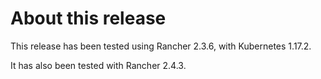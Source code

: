 # About this release

This release has been tested using Rancher 2.3.6, with Kubernetes 1.17.2.

It has also been tested with Rancher 2.4.3.
<!-- TODO Release notes -->
